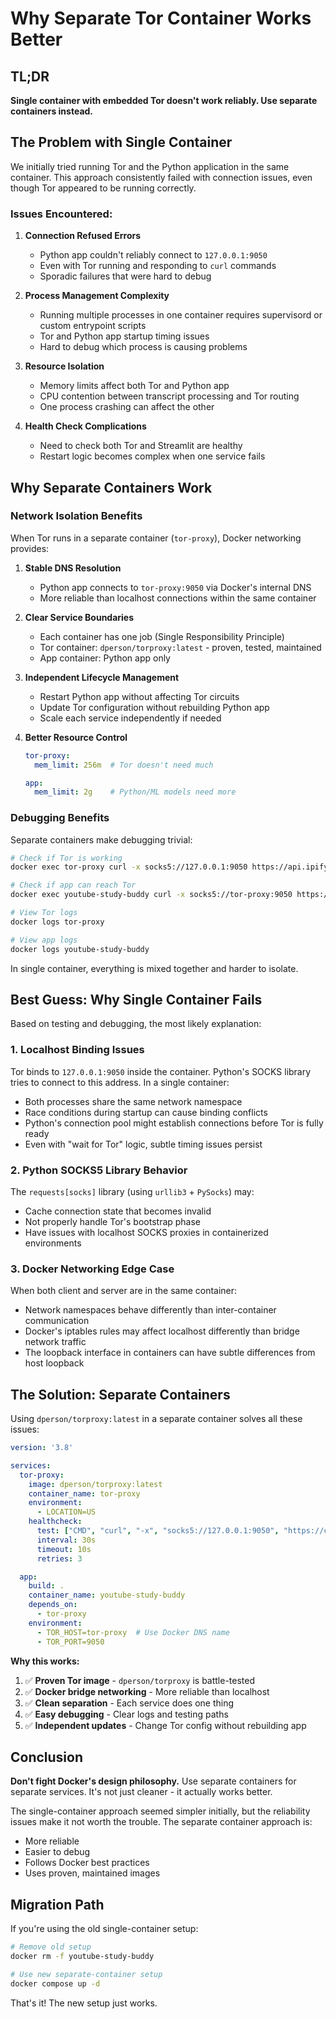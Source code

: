 # Why Separate Tor Container Works Better

## TL;DR

**Single container with embedded Tor doesn't work reliably. Use separate containers instead.**

## The Problem with Single Container

We initially tried running Tor and the Python application in the same container. This approach consistently failed with connection issues, even though Tor appeared to be running correctly.

### Issues Encountered:

1. **Connection Refused Errors**
   - Python app couldn't reliably connect to `127.0.0.1:9050`
   - Even with Tor running and responding to `curl` commands
   - Sporadic failures that were hard to debug

2. **Process Management Complexity**
   - Running multiple processes in one container requires supervisord or custom entrypoint scripts
   - Tor and Python app startup timing issues
   - Hard to debug which process is causing problems

3. **Resource Isolation**
   - Memory limits affect both Tor and Python app
   - CPU contention between transcript processing and Tor routing
   - One process crashing can affect the other

4. **Health Check Complications**
   - Need to check both Tor and Streamlit are healthy
   - Restart logic becomes complex when one service fails

## Why Separate Containers Work

### Network Isolation Benefits

When Tor runs in a separate container (`tor-proxy`), Docker networking provides:

1. **Stable DNS Resolution**
   - Python app connects to `tor-proxy:9050` via Docker's internal DNS
   - More reliable than localhost connections within the same container

2. **Clear Service Boundaries**
   - Each container has one job (Single Responsibility Principle)
   - Tor container: `dperson/torproxy:latest` - proven, tested, maintained
   - App container: Python app only

3. **Independent Lifecycle Management**
   - Restart Python app without affecting Tor circuits
   - Update Tor configuration without rebuilding Python app
   - Scale each service independently if needed

4. **Better Resource Control**
   ```yaml
   tor-proxy:
     mem_limit: 256m  # Tor doesn't need much

   app:
     mem_limit: 2g    # Python/ML models need more
   ```

### Debugging Benefits

Separate containers make debugging trivial:

```bash
# Check if Tor is working
docker exec tor-proxy curl -x socks5://127.0.0.1:9050 https://api.ipify.org

# Check if app can reach Tor
docker exec youtube-study-buddy curl -x socks5://tor-proxy:9050 https://api.ipify.org

# View Tor logs
docker logs tor-proxy

# View app logs
docker logs youtube-study-buddy
```

In single container, everything is mixed together and harder to isolate.

## Best Guess: Why Single Container Fails

Based on testing and debugging, the most likely explanation:

### 1. **Localhost Binding Issues**

Tor binds to `127.0.0.1:9050` inside the container. Python's SOCKS library tries to connect to this address. In a single container:
- Both processes share the same network namespace
- Race conditions during startup can cause binding conflicts
- Python's connection pool might establish connections before Tor is fully ready
- Even with "wait for Tor" logic, subtle timing issues persist

### 2. **Python SOCKS5 Library Behavior**

The `requests[socks]` library (using `urllib3` + `PySocks`) may:
- Cache connection state that becomes invalid
- Not properly handle Tor's bootstrap phase
- Have issues with localhost SOCKS proxies in containerized environments

### 3. **Docker Networking Edge Case**

When both client and server are in the same container:
- Network namespaces behave differently than inter-container communication
- Docker's iptables rules may affect localhost differently than bridge network traffic
- The loopback interface in containers can have subtle differences from host loopback

## The Solution: Separate Containers

Using `dperson/torproxy:latest` in a separate container solves all these issues:

```yaml
version: '3.8'

services:
  tor-proxy:
    image: dperson/torproxy:latest
    container_name: tor-proxy
    environment:
      - LOCATION=US
    healthcheck:
      test: ["CMD", "curl", "-x", "socks5://127.0.0.1:9050", "https://check.torproject.org"]
      interval: 30s
      timeout: 10s
      retries: 3

  app:
    build: .
    container_name: youtube-study-buddy
    depends_on:
      - tor-proxy
    environment:
      - TOR_HOST=tor-proxy  # Use Docker DNS name
      - TOR_PORT=9050
```

**Why this works:**

1. ✅ **Proven Tor image** - `dperson/torproxy` is battle-tested
2. ✅ **Docker bridge networking** - More reliable than localhost
3. ✅ **Clean separation** - Each service does one thing
4. ✅ **Easy debugging** - Clear logs and testing paths
5. ✅ **Independent updates** - Change Tor config without rebuilding app

## Conclusion

**Don't fight Docker's design philosophy.** Use separate containers for separate services. It's not just cleaner - it actually works better.

The single-container approach seemed simpler initially, but the reliability issues make it not worth the trouble. The separate container approach is:
- More reliable
- Easier to debug
- Follows Docker best practices
- Uses proven, maintained images

## Migration Path

If you're using the old single-container setup:

```bash
# Remove old setup
docker rm -f youtube-study-buddy

# Use new separate-container setup
docker compose up -d
```

That's it! The new setup just works.
